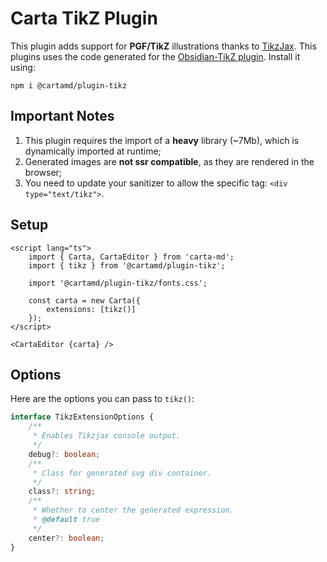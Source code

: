 # Carta TikZ Plugin

This plugin adds support for **PGF/TikZ** illustrations thanks to [TikzJax](https://tikzjax.com/). This plugins uses the code generated for the [Obsidian-TikZ plugin](https://github.com/artisticat1/obsidian-tikzjax). Install it using:

```
npm i @cartamd/plugin-tikz
```

## Important Notes

1. This plugin requires the import of a **heavy** library (~7Mb), which is dynamically imported at runtime;
2. Generated images are **not ssr compatible**, as they are rendered in the browser;
3. You need to update your sanitizer to allow the specific tag: `<div type="text/tikz">`.

## Setup

```svelte
<script lang="ts">
	import { Carta, CartaEditor } from 'carta-md';
	import { tikz } from '@cartamd/plugin-tikz';

	import '@cartamd/plugin-tikz/fonts.css';

	const carta = new Carta({
		extensions: [tikz()]
	});
</script>

<CartaEditor {carta} />
```

## Options

Here are the options you can pass to `tikz()`:

```ts
interface TikzExtensionOptions {
	/**
	 * Enables Tikzjax console output.
	 */
	debug?: boolean;
	/**
	 * Class for generated svg div container.
	 */
	class?: string;
	/**
	 * Whether to center the generated expression.
	 * @default true
	 */
	center?: boolean;
}
```
